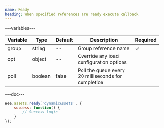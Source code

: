```yaml
---
name: Ready
heading: When specified references are ready execute callback
---
```


---variables---

| Variable | Type | Default | Description | Required |
| -- | -- | -- | -- | -- |
| group | string | -- | Group reference name | ✓ |
| opt | object | -- | Override any load configuration options ||
| poll | boolean | false | Poll the queue every 20 milliseconds for completion ||

---doc---

```javascript
Wee.assets.ready('dynamicAssets', {
	success: function() {
		// Success logic
	}
});
```